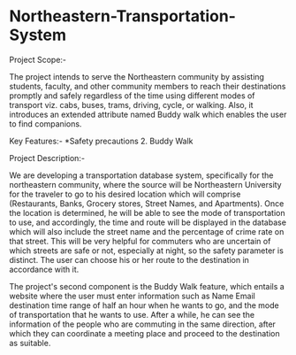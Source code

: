 # Northeastern-Transportation-System
Project Scope:-

The project intends to serve the Northeastern community by assisting students, faculty, and other community members to reach their destinations promptly and safely regardless of the time using different modes of transport viz. cabs, buses, trams, driving, cycle, or walking. Also, it introduces an extended attribute named Buddy walk which enables the user to find companions.

Key Features:-
*Safety precautions
2. Buddy Walk

Project Description:- 

We are developing a transportation database system, specifically for the northeastern community,  where the source will be Northeastern University for the traveler to go to his desired location which will comprise (Restaurants, Banks, Grocery stores, Street Names, and Apartments).
Once the location is determined, he will be able to see the mode of transportation to use, and accordingly, the time and route will be displayed in the database which will also include the street name and the percentage of crime rate on that street. This will be very helpful for commuters who are uncertain of which streets are safe or not, especially at night, so the safety parameter is distinct. The user can choose his or her route to the destination in accordance with it.

The project's second component is the Buddy Walk feature, which entails a website where the user must enter information such as Name Email destination time range of half an hour when he wants to go, and the mode of transportation that he wants to use. After a while, he can see the information of the people who are commuting in the same direction, after which they can coordinate a meeting place and proceed to the destination as suitable.
